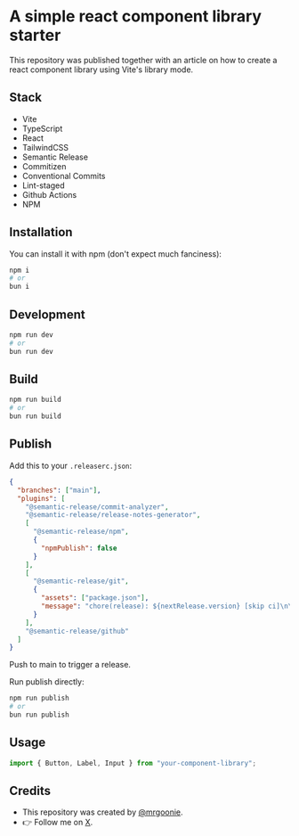# A simple react component library starter

This repository was published together with an article on how to create a react component library using Vite's library mode.

## Stack

- Vite
- TypeScript
- React
- TailwindCSS
- Semantic Release
- Commitizen
- Conventional Commits
- Lint-staged
- Github Actions
- NPM

## Installation

You can install it with npm (don't expect much fanciness):

```bash
npm i
# or
bun i
```

## Development

```bash
npm run dev
# or
bun run dev
```

## Build

```bash
npm run build
# or
bun run build
```

## Publish

Add this to your `.releaserc.json`:

```json
{
  "branches": ["main"],
  "plugins": [
    "@semantic-release/commit-analyzer",
    "@semantic-release/release-notes-generator",
    [
      "@semantic-release/npm",
      {
        "npmPublish": false
      }
    ],
    [
      "@semantic-release/git",
      {
        "assets": ["package.json"],
        "message": "chore(release): ${nextRelease.version} [skip ci]\n\n${nextRelease.notes}"
      }
    ],
    "@semantic-release/github"
  ]
}
```

Push to main to trigger a release.

Run publish directly:

```bash
npm run publish
# or
bun run publish
```

## Usage

```javascript
import { Button, Label, Input } from "your-component-library";
```

## Credits

- This repository was created by [@mrgoonie](https://github.com/mrgoonie).
- 👉 Follow me on [X](https://x.com/goon_nguyen).
